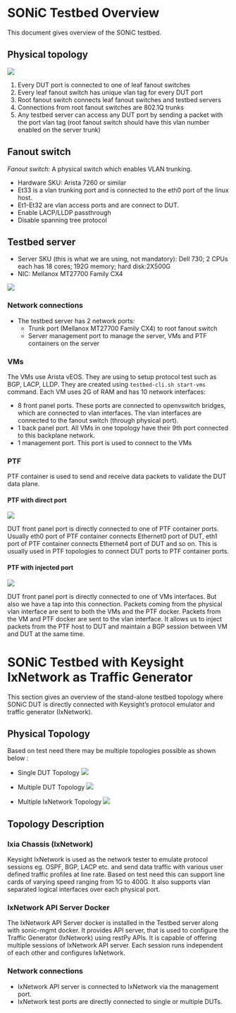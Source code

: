 # SONiC Testbed Overview

This document gives overview of the SONiC testbed. 

## Physical topology

![](img/testbed.png)

1. Every DUT port is connected to one of leaf fanout switches
2. Every leaf fanout switch has unique vlan tag for every DUT port
3. Root fanout switch connects leaf fanout switches and testbed servers
4. Connections from root fanout switches are 802.1Q trunks
5. Any testbed server can access any DUT port by sending a packet with the port vlan tag (root fanout switch should have this vlan number enabled on the server trunk)

## Fanout switch
*Fanout switch*: A physical switch which enables VLAN trunking. 
   * Hardware SKU: Arista 7260 or similar
   * Et33 is a vlan trunking port and is connected to the eth0 port of the linux host.
   * Et1-Et32 are vlan access ports and are connect to DUT.
   * Enable LACP/LLDP passthrough
   * Disable spanning tree protocol

## Testbed server

- Server SKU (this is what we are using, not mandatory): Dell 730; 2 CPUs each has 18 cores; 192G memory; hard disk:2X500G
- NIC: Mellanox MT27700 Family CX4

![](img/testbed-server.png)

### Network connections

- The testbed server has 2 network ports:
  - Trunk port (Mellanox MT27700 Family CX4) to root fanout switch
  - Server management port to manage the server, VMs and PTF containers on the server
 
### VMs

The VMs use Arista vEOS. They are using to setup protocol test such as BGP, LACP, LLDP. They are created using ```testbed-cli.sh start-vms``` command. Each VM uses 2G of RAM and has 10 network interfaces:

- 8 front panel ports. These ports are connected to openvswitch bridges, which are connected to vlan interfaces. The vlan interfaces are connected to the fanout switch (through physical port).
- 1 back panel port. All VMs in one topology have their 9th port connected to this backplane network.
- 1 management port. This port is used to connect to the VMs

### PTF

PTF container is used to send and receive data packets to validate the DUT data plane.

#### PTF with direct port
![](img/testbed-direct.png)

DUT front panel port is directly connected to one of PTF container ports. Usually eth0 port of PTF container connects Ethernet0 port of DUT, eth1 port of PTF container connects Ethernet4 port of DUT and so on. This is usually used in PTF topologies to connect DUT ports to PTF container ports.

#### PTF with injected port
![](img/testbed-injected.png)

DUT front panel port is directly connected to one of VMs interfaces. But also we have a tap into this connection. Packets coming from the physical vlan interface are sent to both the VMs and the PTF docker. Packets from the VM and PTF docker are sent to the vlan interface. It allows us to inject packets from the PTF host to DUT and maintain a BGP session between VM and DUT at the same time.

# SONiC Testbed with Keysight IxNetwork as Traffic Generator

This section gives an overview of the stand-alone testbed topology where SONiC DUT is directly connected with Keysight’s protocol emulator and traffic generator (IxNetwork).

## Physical Topology

Based on test need there may be multiple topologies possible as shown below :

- Single DUT Topology
![](img/single-dut-topology.png)


- Multiple DUT Topology
![](img/multiple-dut-topology.png)


- Multiple IxNetwork Topology
![](img/multiple-ixnetwork.PNG)

## Topology Description

### Ixia Chassis (IxNetwork)
Keysight IxNetwork is used as the network tester to emulate protocol sessions eg. OSPF, BGP, LACP etc. and send data traffic with various user defined traffic profiles at line rate. Based on test need this can support line cards of varying speed ranging from 1G to 400G. It also supports vlan separated logical interfaces over each physical port.

### IxNetwork API Server Docker

The IxNetwork API Server docker is installed in the Testbed server along with sonic-mgmt docker. It provides API server, that is used to configure the Traffic Generator (IxNetwork) using restPy APIs. It is capable of offering multiple sessions of IxNetwork API server. Each session runs independent of each other and configures IxNetwork.

### Network connections
- IxNetwork API server is connected to IxNetwork via the management port. 
- IxNetwork test ports are directly connected to single or multiple DUTs.

